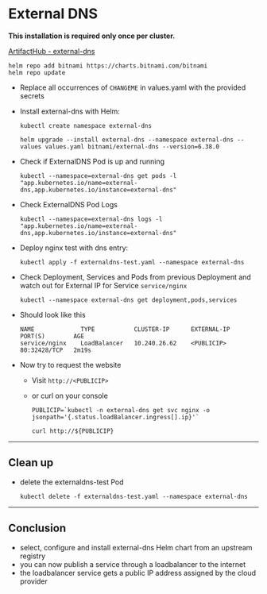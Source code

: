# External DNS

**This installation is required only once per cluster.**

[ArtifactHub - external-dns](https://artifacthub.io/packages/helm/bitnami/external-dns)

```shell
helm repo add bitnami https://charts.bitnami.com/bitnami
helm repo update
```

* Replace all occurrences of `CHANGEME` in values.yaml with the provided secrets

* Install external-dns with Helm:

  ```shell
  kubectl create namespace external-dns
  ```
  
  ```shell
  helm upgrade --install external-dns --namespace external-dns --values values.yaml bitnami/external-dns --version=6.38.0
  ```

* Check if ExternalDNS Pod is up and running

  ```shell
  kubectl --namespace=external-dns get pods -l "app.kubernetes.io/name=external-dns,app.kubernetes.io/instance=external-dns"
  ```

* Check ExternalDNS Pod Logs

  ```shell
  kubectl --namespace=external-dns logs -l "app.kubernetes.io/name=external-dns,app.kubernetes.io/instance=external-dns"
  ```

* Deploy nginx test with dns entry:

  ```shell
  kubectl apply -f externaldns-test.yaml --namespace external-dns
  ```

* Check Deployment, Services and Pods from previous Deployment and watch out for External IP for Service `service/nginx`

  ```shell
  kubectl --namespace external-dns get deployment,pods,services
  ```

* Should look like this

  ```shell
  NAME             TYPE           CLUSTER-IP      EXTERNAL-IP     PORT(S)        AGE
  service/nginx    LoadBalancer   10.240.26.62    <PUBLICIP>      80:32428/TCP   2m19s
  ```

* Now try to request the website
  * Visit `http://<PUBLICIP>`
  * or curl on your console

    ```shell
    PUBLICIP=`kubectl -n external-dns get svc nginx -o jsonpath='{.status.loadBalancer.ingress[].ip}'`
  
    curl http://${PUBLICIP}
    ```

---

## Clean up

* delete the externaldns-test Pod

  ```shell
  kubectl delete -f externaldns-test.yaml --namespace external-dns
  ```

---

## Conclusion

* select, configure and install external-dns Helm chart from an upstream registry
* you can now publish a service through a loadbalancer to the internet
* the loadbalancer service gets a public IP address assigned by the cloud provider 
